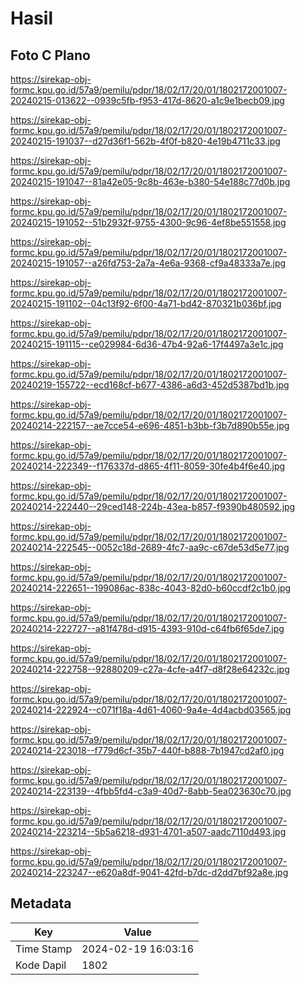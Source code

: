 # Hasil

## Foto C Plano

https://sirekap-obj-formc.kpu.go.id/57a9/pemilu/pdpr/18/02/17/20/01/1802172001007-20240215-013622--0939c5fb-f953-417d-8620-a1c9e1becb09.jpg

https://sirekap-obj-formc.kpu.go.id/57a9/pemilu/pdpr/18/02/17/20/01/1802172001007-20240215-191037--d27d36f1-562b-4f0f-b820-4e19b4711c33.jpg

https://sirekap-obj-formc.kpu.go.id/57a9/pemilu/pdpr/18/02/17/20/01/1802172001007-20240215-191047--81a42e05-9c8b-463e-b380-54e188c77d0b.jpg

https://sirekap-obj-formc.kpu.go.id/57a9/pemilu/pdpr/18/02/17/20/01/1802172001007-20240215-191052--51b2932f-9755-4300-9c96-4ef8be551558.jpg

https://sirekap-obj-formc.kpu.go.id/57a9/pemilu/pdpr/18/02/17/20/01/1802172001007-20240215-191057--a26fd753-2a7a-4e6a-9368-cf9a48333a7e.jpg

https://sirekap-obj-formc.kpu.go.id/57a9/pemilu/pdpr/18/02/17/20/01/1802172001007-20240215-191102--04c13f92-6f00-4a71-bd42-870321b036bf.jpg

https://sirekap-obj-formc.kpu.go.id/57a9/pemilu/pdpr/18/02/17/20/01/1802172001007-20240215-191115--ce029984-6d36-47b4-92a6-17f4497a3e1c.jpg

https://sirekap-obj-formc.kpu.go.id/57a9/pemilu/pdpr/18/02/17/20/01/1802172001007-20240219-155722--ecd168cf-b677-4386-a6d3-452d5387bd1b.jpg

https://sirekap-obj-formc.kpu.go.id/57a9/pemilu/pdpr/18/02/17/20/01/1802172001007-20240214-222157--ae7cce54-e696-4851-b3bb-f3b7d890b55e.jpg

https://sirekap-obj-formc.kpu.go.id/57a9/pemilu/pdpr/18/02/17/20/01/1802172001007-20240214-222349--f176337d-d865-4f11-8059-30fe4b4f6e40.jpg

https://sirekap-obj-formc.kpu.go.id/57a9/pemilu/pdpr/18/02/17/20/01/1802172001007-20240214-222440--29ced148-224b-43ea-b857-f9390b480592.jpg

https://sirekap-obj-formc.kpu.go.id/57a9/pemilu/pdpr/18/02/17/20/01/1802172001007-20240214-222545--0052c18d-2689-4fc7-aa9c-c67de53d5e77.jpg

https://sirekap-obj-formc.kpu.go.id/57a9/pemilu/pdpr/18/02/17/20/01/1802172001007-20240214-222651--199086ac-838c-4043-82d0-b60ccdf2c1b0.jpg

https://sirekap-obj-formc.kpu.go.id/57a9/pemilu/pdpr/18/02/17/20/01/1802172001007-20240214-222727--a81f478d-d915-4393-910d-c64fb6f65de7.jpg

https://sirekap-obj-formc.kpu.go.id/57a9/pemilu/pdpr/18/02/17/20/01/1802172001007-20240214-222758--92880209-c27a-4cfe-a4f7-d8f28e64232c.jpg

https://sirekap-obj-formc.kpu.go.id/57a9/pemilu/pdpr/18/02/17/20/01/1802172001007-20240214-222924--c071f18a-4d61-4060-9a4e-4d4acbd03565.jpg

https://sirekap-obj-formc.kpu.go.id/57a9/pemilu/pdpr/18/02/17/20/01/1802172001007-20240214-223018--f779d6cf-35b7-440f-b888-7b1947cd2af0.jpg

https://sirekap-obj-formc.kpu.go.id/57a9/pemilu/pdpr/18/02/17/20/01/1802172001007-20240214-223139--4fbb5fd4-c3a9-40d7-8abb-5ea023630c70.jpg

https://sirekap-obj-formc.kpu.go.id/57a9/pemilu/pdpr/18/02/17/20/01/1802172001007-20240214-223214--5b5a6218-d931-4701-a507-aadc7110d493.jpg

https://sirekap-obj-formc.kpu.go.id/57a9/pemilu/pdpr/18/02/17/20/01/1802172001007-20240214-223247--e620a8df-9041-42fd-b7dc-d2dd7bf92a8e.jpg


## Metadata

| Key        | Value               |
| ---------- | ------------------- |
| Time Stamp | 2024-02-19 16:03:16 |
| Kode Dapil | 1802                |



